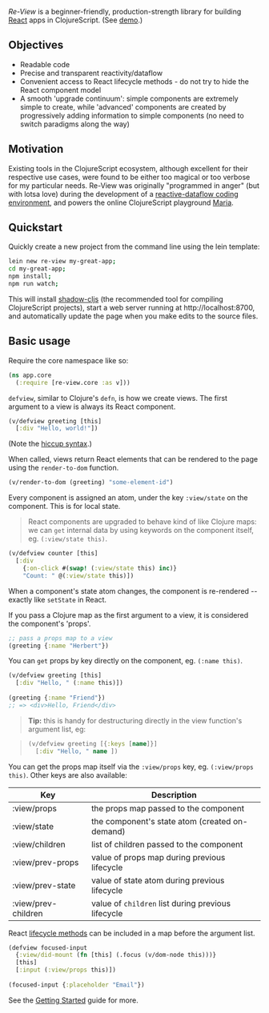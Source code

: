 _Re-View_ is a beginner-friendly, production-strength library for building [React](https://facebook.github.io/react/) apps in ClojureScript. (See [demo](/components).)

## Objectives

- Readable code
- Precise and transparent reactivity/dataflow
- Convenient access to React lifecycle methods - do not try to hide the React component model
- A smooth 'upgrade continuum': simple components are extremely simple to create, while 'advanced' components are created by progressively adding information to simple components (no need to switch paradigms along the way)

## Motivation

Existing tools in the ClojureScript ecosystem, although excellent for their respective use cases, were found to be either too magical or too verbose for my particular needs. Re-View was originally "programmed in anger" (but with lotsa love) during the development of a [reactive-dataflow coding environment](http://px16.matt.is/), and powers the online ClojureScript playground [Maria](https://www.maria.cloud).

## Quickstart

Quickly create a new project from the command line using the lein template:

```bash
lein new re-view my-great-app;
cd my-great-app;
npm install;
npm run watch;
```

This will install [shadow-cljs](https://github.com/thheller/shadow-cljs/) (the recommended tool for compiling ClojureScript projects), start a web server running at http://localhost:8700, and automatically update the page when you make edits to the source files.

## Basic usage

Require the core namespace like so:

```clj
(ns app.core
  (:require [re-view.core :as v]))
```

`defview`, similar to Clojure's `defn`, is how we create views. The first argument to a view is always its React component.

```clj
(v/defview greeting [this]
  [:div "Hello, world!"])
```

(Note the [hiccup syntax](/docs/hiccup/syntax-guide).)

When called, views return React elements that can be rendered to the page using the `render-to-dom` function.

```clj
(v/render-to-dom (greeting) "some-element-id")
```

Every component is assigned an atom, under the key `:view/state` on the component. This is for local state.

> React components are upgraded to behave kind of like Clojure maps: we can  `get` internal data by using keywords on the component itself, eg. `(:view/state this)`. 

```clj
(v/defview counter [this]
  [:div 
    {:on-click #(swap! (:view/state this) inc)}
    "Count: " @(:view/state this)])
```

When a component's state atom changes, the component is re-rendered -- exactly like `setState` in React.

If you pass a Clojure map as the first argument to a view, it is considered the component's 'props'.

```clj
;; pass a props map to a view
(greeting {:name "Herbert"})
```

You can `get` props by key directly on the component, eg. `(:name this)`.

```clj
(v/defview greeting [this]
  [:div "Hello, " (:name this)])
  
(greeting {:name "Friend"})
;; => <div>Hello, Friend</div>
```

> **Tip:** this is handy for destructuring directly in the view function's argument list, eg:

> ```clj
> (v/defview greeting [{:keys [name]}]
>   [:div "Hello, " name ])
> ```

You can get the props map itself via the `:view/props` key, eg. `(:view/props this)`. Other keys are also available:

| Key                 | Description                                        |
|---------------------|----------------------------------------------------|
| :view/props         | the props map passed to the component              |
| :view/state         | the component's state atom (created on-demand)     |
| :view/children      | list of children passed to the component           |
| :view/prev-props    | value of props map during previous lifecycle       |
| :view/prev-state    | value of state atom during previous lifecycle      |
| :view/prev-children | value of `children` list during previous lifecycle |

React [lifecycle methods](/docs/re-view/getting-started#__lifecycle-methods) can be included in a map before the argument list.

```clj
(defview focused-input
  {:view/did-mount (fn [this] (.focus (v/dom-node this)))}
  [this]
  [:input (:view/props this)])
                 
(focused-input {:placeholder "Email"})
```

See the [Getting Started](/docs/re-view/getting-started) guide for more.


